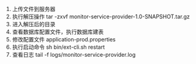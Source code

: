 
1. 上传文件到服务器
2. 执行解压操作 tar -zxvf monitor-service-provider-1.0-SNAPSHOT.tar.gz
3. 进入解压后的目录
4. 查看数据库配置文件，执行数据库建表
5. 修改配置文件 application-prod.properties
4. 执行启动命令 sh bin/ext-cli.sh restart
5. 查看日志 tail -f logs/monitor-service-provider.log